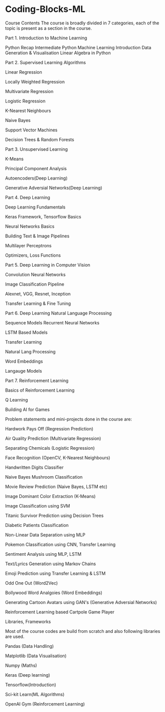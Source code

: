 # Coding-Blocks-ML
Course Contents
The course is broadly divided in 7 categories, each of the topic is present as a section in the course.

Part 1. Introduction to Machine Learning

Python Recap
Intermediate Python
Machine Learning Introduction
Data Generation & Visualisation
Linear Algebra in Python


Part 2. Supervised Learning Algorithms

Linear Regression

Locally Weighted Regression

Multivariate Regression

Logistic Regression

K-Nearest Neighbours

Naive Bayes

Support Vector Machines

Decision Trees & Random Forests

Part 3. Unsupervised Learning

K-Means

Principal Component Analysis

Autoencoders(Deep Learning)

Generative Adversial Networks(Deep Learning)


Part 4. Deep Learning

Deep Learning Fundamentals

Keras Framework, Tensorflow Basics

Neural Networks Basics

Building Text & Image Pipelines

Multilayer Perceptrons

Optimizers, Loss Functions


Part 5. Deep Learning in Computer Vision

Convolution Neural Networks

Image Classification Pipeline

Alexnet, VGG, Resnet, Inception

Transfer Learning & Fine Tuning

Part 6. Deep Learning Natural Language Processing

Sequence Models
Recurrent Neural Networks

LSTM Based Models

Transfer Learning

Natural Lang Processing

Word Embeddings

Langauge Models

Part 7. Reinforcement Learning

Basics of Reinforcement Learning

Q Learning

Building AI for Games

Problem statements and mini-projects done in the course are:


Hardwork Pays Off (Regression Prediction)

Air Quality Prediction (Multivariate Regression)

Separating Chemicals (Logistic Regression)

Face Recognition (OpenCV, K-Nearest Neighbours)

Handwritten Digits Classifier

Naive Bayes Mushroom Classification

Movie Review Prediction (Naive Bayes, LSTM etc)

Image Dominant Color Extraction (K-Means)

Image Classification using SVM

Titanic Survivor Prediction using Decision Trees

Diabetic Patients Classification

Non-Linear Data Separation using MLP

Pokemon Classification using CNN, Transfer Learning

Sentiment Analysis using MLP, LSTM

Text/Lyrics Generation using Markov Chains

Emoji Prediction using Transfer Learning & LSTM

Odd One Out (Word2Vec)

Bollywood Word Analgoies (Word Embeddings)

Generating Cartoon Avatars using GAN's (Generative Adversial Networks)

Reinforcement Learning based Cartpole Game Player

Libraries, Frameworks

Most of the course codes are build from scratch and also following libraries are used.

Pandas (Data Handling)

Matplotlib (Data Visualisation)

Numpy (Maths)

Keras (Deep learning)

Tensorflow(Introduction)

Sci-kit Learn(ML Algorithms)

OpenAI Gym (Reinforcement Learning)
